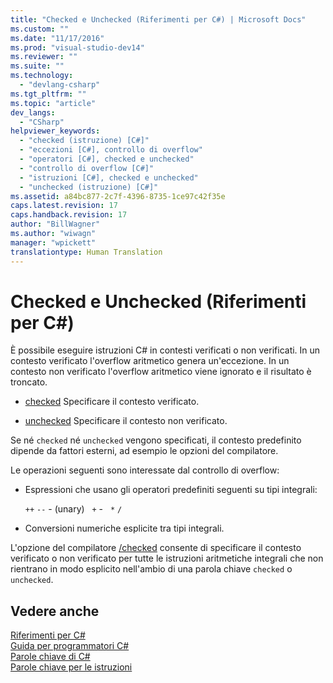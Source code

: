 ```yaml
---
title: "Checked e Unchecked (Riferimenti per C#) | Microsoft Docs"
ms.custom: ""
ms.date: "11/17/2016"
ms.prod: "visual-studio-dev14"
ms.reviewer: ""
ms.suite: ""
ms.technology: 
  - "devlang-csharp"
ms.tgt_pltfrm: ""
ms.topic: "article"
dev_langs: 
  - "CSharp"
helpviewer_keywords: 
  - "checked (istruzione) [C#]"
  - "eccezioni [C#], controllo di overflow"
  - "operatori [C#], checked e unchecked"
  - "controllo di overflow [C#]"
  - "istruzioni [C#], checked e unchecked"
  - "unchecked (istruzione) [C#]"
ms.assetid: a84bc877-2c7f-4396-8735-1ce97c42f35e
caps.latest.revision: 17
caps.handback.revision: 17
author: "BillWagner"
ms.author: "wiwagn"
manager: "wpickett"
translationtype: Human Translation
---
```

# Checked e Unchecked (Riferimenti per C#)
È possibile eseguire istruzioni C\# in contesti verificati o non verificati.  In un contesto verificato l'overflow aritmetico genera un'eccezione.  In un contesto non verificato l'overflow aritmetico viene ignorato e il risultato è troncato.  
  
-   [checked](../../../csharp/language-reference/keywords/checked.md) Specificare il contesto verificato.  
  
-   [unchecked](../../../csharp/language-reference/keywords/unchecked.md) Specificare il contesto non verificato.  
  
 Se né `checked` né `unchecked` vengono specificati, il contesto predefinito dipende da fattori esterni, ad esempio le opzioni del compilatore.  
  
 Le operazioni seguenti sono interessate dal controllo di overflow:  
  
-   Espressioni che usano gli operatori predefiniti seguenti su tipi integrali:  
  
     `++`  `--` \- \(unary\)   `+` \-   `*` `/`  
  
-   Conversioni numeriche esplicite tra tipi integrali.  
  
 L'opzione del compilatore [\/checked](../../../csharp/language-reference/compiler-options/checked-compiler-option.md) consente di specificare il contesto verificato o non verificato per tutte le istruzioni aritmetiche integrali che non rientrano in modo esplicito nell'ambio di una parola chiave `checked` o `unchecked`.  
  
## Vedere anche  
 [Riferimenti per C\#](../../../csharp/language-reference/index.md)   
 [Guida per programmatori C\#](../../../csharp/programming-guide/index.md)   
 [Parole chiave di C\#](../../../csharp/language-reference/keywords/index.md)   
 [Parole chiave per le istruzioni](../../../csharp/language-reference/keywords/statement-keywords.md)